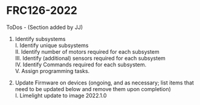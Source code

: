 # FRC126-2022

ToDos - (Section added by JJ)

1. Identify subsystems
  <br/>I. Identify unique subsystems
  <br/>II. Identify number of motors required for each subsystem
  <br/>III. Identify (additional) sensors required for each subsystem
  <br/>IV. Identify Commands required for each subsystem.
  <br/>V. Assign programming tasks.
  
2. Update Firmware on devices (ongoing, and as necessary; list items that need to be updated below and remove them upon completion)
  <br/>I. Limelight update to image 2022.1.0
